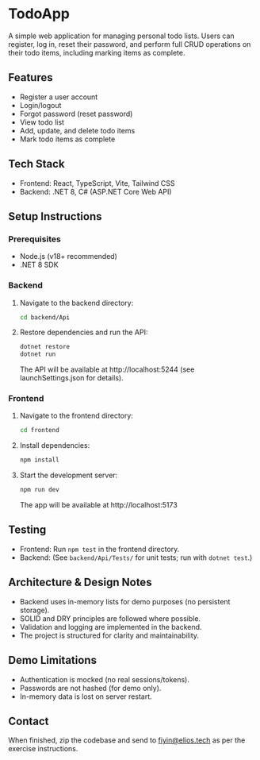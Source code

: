 # TodoApp

A simple web application for managing personal todo lists. Users can register, log in, reset their password, and perform full CRUD operations on their todo items, including marking items as complete.

## Features
- Register a user account
- Login/logout
- Forgot password (reset password)
- View todo list
- Add, update, and delete todo items
- Mark todo items as complete

## Tech Stack
- Frontend: React, TypeScript, Vite, Tailwind CSS
- Backend: .NET 8, C# (ASP.NET Core Web API)

## Setup Instructions

### Prerequisites
- Node.js (v18+ recommended)
- .NET 8 SDK

### Backend
1. Navigate to the backend directory:
   ```sh
   cd backend/Api
   ```
2. Restore dependencies and run the API:
   ```sh
   dotnet restore
   dotnet run
   ```
   The API will be available at http://localhost:5244 (see launchSettings.json for details).

### Frontend
1. Navigate to the frontend directory:
   ```sh
   cd frontend
   ```
2. Install dependencies:
   ```sh
   npm install
   ```
3. Start the development server:
   ```sh
   npm run dev
   ```
   The app will be available at http://localhost:5173

## Testing
- Frontend: Run `npm test` in the frontend directory.
- Backend: (See `backend/Api/Tests/` for unit tests; run with `dotnet test`.)

## Architecture & Design Notes
- Backend uses in-memory lists for demo purposes (no persistent storage).
- SOLID and DRY principles are followed where possible.
- Validation and logging are implemented in the backend.
- The project is structured for clarity and maintainability.

## Demo Limitations
- Authentication is mocked (no real sessions/tokens).
- Passwords are not hashed (for demo only).
- In-memory data is lost on server restart.

## Contact
When finished, zip the codebase and send to fiyin@elios.tech as per the exercise instructions.